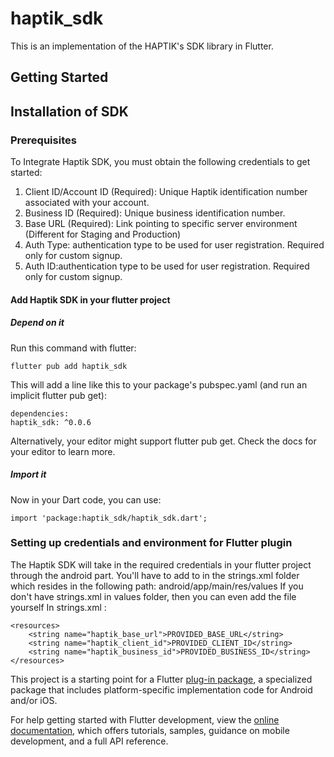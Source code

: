 # haptik_sdk

This is an implementation of the HAPTIK's SDK library in Flutter. 
## Getting Started

## Installation of SDK

### Prerequisites
To Integrate Haptik SDK, you must obtain the following credentials to get started:

1. Client ID/Account ID (Required): Unique Haptik identification number associated with your account.
2. Business ID (Required): Unique business identification number.
3. Base URL (Required): Link pointing to specific server environment (Different for Staging and Production)
4. Auth Type: authentication type to be used for user registration. Required only for custom signup.
5. Auth ID:authentication type to be used for user registration. Required only for custom signup.

#### Add Haptik SDK in your flutter project

##### Depend on it

Run this command with flutter:
```
flutter pub add haptik_sdk
```
This will add a line like this to your package's pubspec.yaml (and run an implicit flutter pub get):
```
dependencies:
haptik_sdk: ^0.0.6
```
Alternatively, your editor might support flutter pub get. Check the docs for your editor to learn more.
##### Import it

Now in your Dart code, you can use:
```
import 'package:haptik_sdk/haptik_sdk.dart';
```

### Setting up credentials and environment for Flutter plugin

The Haptik SDK will take in the required credentials in your flutter project through the android part. You'll have to add to
in the strings.xml folder which resides in the following path:
android/app/main/res/values
If you don't have strings.xml in values folder, then you can even add the file yourself
In strings.xml :
```
<resources>
    <string name="haptik_base_url">PROVIDED_BASE_URL</string>
    <string name="haptik_client_id">PROVIDED_CLIENT_ID</string>
    <string name="haptik_business_id">PROVIDED_BUSINESS_ID</string>
</resources>
```
This project is a starting point for a Flutter
[plug-in package](https://flutter.dev/developing-packages/),
a specialized package that includes platform-specific implementation code for
Android and/or iOS.

For help getting started with Flutter development, view the
[online documentation](https://flutter.dev/docs), which offers tutorials,
samples, guidance on mobile development, and a full API reference.

